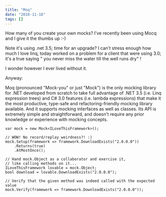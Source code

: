 ```yaml
---
title: "Moq"
date: "2010-11-18"
tags: []
---
```


How many of you create your own mocks? I've recently been using Mocq and I give it the thumbs up :-)

Note it's using .net 3.5; time for an upgrade? I can't stress enough how much I love linq, today worked on a problem for a client that were using 3.0; it's a true saying " you never miss the water till the well runs dry" ! 

I wonder however I ever lived without it. 

Anyway:

Moq (pronounced "Mock-you" or just "Mock") is the only mocking library for .NET developed from scratch to take full advantage of .NET 3.5 (i.e. Linq expression trees) and C# 3.0 features (i.e. lambda expressions) that make it the most productive, type-safe and refactoring-friendly mocking library available. And it supports mocking interfaces as well as classes. Its API is extremely simple and straightforward, and doesn't require any prior knowledge or experience with mocking concepts.

    var mock = new Mock<ILoveThisFramework>();   
       
    // WOW! No record/replay weirdness?! :)   
    mock.Setup(framework => framework.DownloadExists("2.0.0.0"))   
        .Returns(true)   
        .AtMostOnce();   
       
    // Hand mock.Object as a collaborator and exercise it,    
    // like calling methods on it...   
    ILoveThisFramework lovable = mock.Object;   
    bool download = lovable.DownloadExists("2.0.0.0");   
       
    // Verify that the given method was indeed called with the expected value   
    mock.Verify(framework => framework.DownloadExists("2.0.0.0"));
